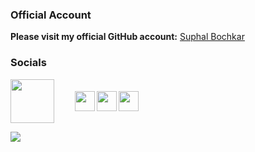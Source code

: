### Official Account

**Please visit my official GitHub account:** [Suphal Bochkar](https://github.com/suphalbochkar)

### Socials

<div style="display: flex; gap: 30px; align-items: center">
    <img align="left" src="https://user-images.githubusercontent.com/74038190/226127913-88de86d3-8437-45b9-a3b6-e746b47f655a.gif" width="70" style>
    <div style="display: flex; gap: 3px; align-items: center;">
        <a href="https://www.linkedin.com/in/" target="_blank" rel="noreferrer"> 
            <picture> 
                <source media="(prefers-color-scheme: dark)" srcset="https://raw.githubusercontent.com/danielcranney/readme-generator/main/public/icons/socials/linkedin-dark.svg" /> 
                <source media="(prefers-color-scheme: light)" srcset="https://raw.githubusercontent.com/danielcranney/readme-generator/main/public/icons/socials/linkedin.svg" /> 
                <img src="https://raw.githubusercontent.com/danielcranney/readme-generator/main/public/icons/socials/linkedin.svg" width="32" height="32" /> 
            </picture> 
        </a> 
        <a href="https://www.x.com/" target="_blank" rel="noreferrer"> 
            <picture> 
                <source media="(prefers-color-scheme: dark)" srcset="https://raw.githubusercontent.com/danielcranney/readme-generator/main/public/icons/socials/twitter-dark.svg" /> 
                <source media="(prefers-color-scheme: light)" srcset="https://raw.githubusercontent.com/danielcranney/readme-generator/main/public/icons/socials/twitter.svg" /> 
                <img src="https://raw.githubusercontent.com/danielcranney/readme-generator/main/public/icons/socials/twitter.svg" width="32" height="32" /> 
            </picture> 
        </a>
        <a href="http://www.instagram.com/" target="_blank" rel="noreferrer"> 
            <picture> 
                <source media="(prefers-color-scheme: dark)" srcset="https://raw.githubusercontent.com/danielcranney/readme-generator/main/public/icons/socials/instagram-dark.svg" /> 
                <source media="(prefers-color-scheme: light)" srcset="https://raw.githubusercontent.com/danielcranney/readme-generator/main/public/icons/socials/instagram.svg" /> 
                <img src="https://raw.githubusercontent.com/danielcranney/readme-generator/main/public/icons/socials/instagram.svg" width="32" height="32" /> 
            </picture> 
        </a> 
    </div>
</div>

[![](https://visitcount.itsvg.in/api?id=suphalbochkar&label=Profile%20Views&color=1&icon=0&pretty=false)](https://visitcount.itsvg.in)
